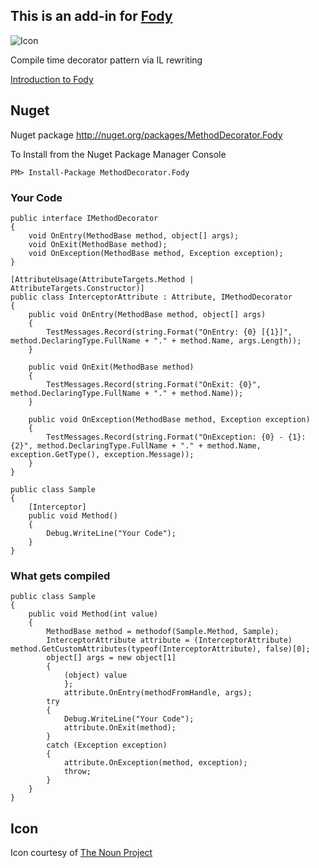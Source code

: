 ## This is an add-in for [Fody](https://github.com/Fody/Fody/) 

![Icon](https://raw.github.com/Fody/MethodDecorator/master/Icons/package_icon.png)

Compile time decorator pattern via IL rewriting

[Introduction to Fody](http://github.com/Fody/Fody/wiki/SampleUsage)

## Nuget

Nuget package http://nuget.org/packages/MethodDecorator.Fody 

To Install from the Nuget Package Manager Console 
    
    PM> Install-Package MethodDecorator.Fody
    
### Your Code

	public interface IMethodDecorator
	{
	    void OnEntry(MethodBase method, object[] args);
	    void OnExit(MethodBase method);
	    void OnException(MethodBase method, Exception exception);
	}

	[AttributeUsage(AttributeTargets.Method | AttributeTargets.Constructor)]
	public class InterceptorAttribute : Attribute, IMethodDecorator
	{
	    public void OnEntry(MethodBase method, object[] args)
	    {
	        TestMessages.Record(string.Format("OnEntry: {0} [{1}]", method.DeclaringType.FullName + "." + method.Name, args.Length));
	    }
	
	    public void OnExit(MethodBase method)
	    {
	        TestMessages.Record(string.Format("OnExit: {0}", method.DeclaringType.FullName + "." + method.Name));
	    }
	
	    public void OnException(MethodBase method, Exception exception)
	    {
	        TestMessages.Record(string.Format("OnException: {0} - {1}: {2}", method.DeclaringType.FullName + "." + method.Name, exception.GetType(), exception.Message));
	    }
	}
	
	public class Sample
	{
		[Interceptor]
		public void Method()
		{
		    Debug.WriteLine("Your Code");
		}
	}

### What gets compiled
	
	public class Sample
	{
		public void Method(int value)
		{
		    MethodBase method = methodof(Sample.Method, Sample);
		    InterceptorAttribute attribute = (InterceptorAttribute) method.GetCustomAttributes(typeof(InterceptorAttribute), false)[0];
		    object[] args = new object[1]
		    {
        		(object) value
      		    };
      		    attribute.OnEntry(methodFromHandle, args);
		    try
		    {
		        Debug.WriteLine("Your Code");
		        attribute.OnExit(method);
		    }
		    catch (Exception exception)
		    {
		        attribute.OnException(method, exception);
		        throw;
		    }
		}
	}

## Icon

Icon courtesy of [The Noun Project](http://thenounproject.com)



